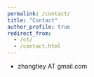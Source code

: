 ```yaml
---
permalink: /contact/
title: "Contact"
author_profile: true
redirect_from: 
  - /ct/
  - /contact.html
---
```


* zhangtiey AT gmail.com


